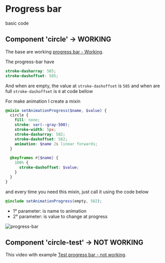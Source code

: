 # Progress bar

basic code

## Component 'circle' -> WORKING

The base are working [progress bar - Working](https://github.com/brunosilva/progress-bar/issues/2#issue-1031801996).

The progress-bar have

```scss
stroke-dasharray: 585;
stroke-dashoffset: 585;
```

And when are empty, the value at `stroke-dashoffset` is `585` and when are full `stroke-dashoffset` is `0` at code bellow

For make animation I create a mixin

```scss
@mixin setAnimationProgress($name, $value) {
  circle {
    fill: none;
    stroke: var(--gray-500);
    stroke-width: 5px;
    stroke-dasharray: 582;
    stroke-dashoffset: 582;
    animation: $name 2s linear forwards;
  }

  @keyframes #{$name} {
    100% {
      stroke-dashoffset: $value;
    }
  }
}
```

and every time you need this mixin, just call it using the code below

```scss
@include setAnimationProgress(empty, 582);
```

- 1° parameter: is name to animation
- 2° parameter: is value to change at progress

![progress-bar](https://user-images.githubusercontent.com/17436856/138360317-27c06326-2aab-4e32-bfe7-2c5f39b168ab.png)

## Component 'circle-test' -> NOT WORKING

This video with example [Test progress bar - not working](https://github.com/brunosilva/progress-bar/issues/1#issue-1031641088).
